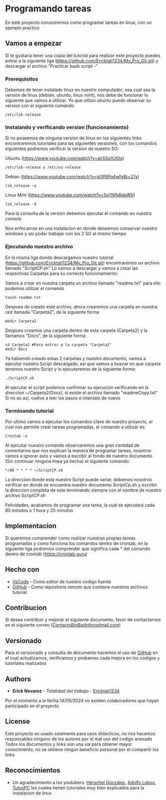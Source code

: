 # Programando tareas

En este proyecto conoceremos como programar tareas en linux, con un ejemplo practico

## Vamos a empezar

Si te gustaria tener una copia del tutorial para realizar este proyecto puedes entrar a la siguiente liga (https://github.com/Ericktati1234/My_Pro_Git.git)
y descargar el archivo "Practicar bash script -"

### Prerequisitos

Debemos de tener instalado linux en nuestro computador, sea cual sea la version de linux (debian, ubuntu, linux mint), nos debe de funcionar 
lo siguiente que vamos a utilizar. Yo que utilizo ubuntu puedo observar su version con el siguiente comando

```
/etc/lsb-release
```

### Instalando y verificando version (funcionamiento)

Si no poseemos de ninguna version de linux en los siguientes links encontraremos tutoriales para las siguientes versiones, con los comandos
siguientes podremos verificar la version de nuestro SO:

Ubuntu (https://www.youtube.com/watch?v=airSSg1Ut0g)

```
/etc/lsb-release o /etc/os-release
```

Debian (https://www.youtube.com/watch?v=jd3f6Pq4wfg&t=27s)

```
lsb_release –a
```

Linux Mint (https://www.youtube.com/watch?v=5q7NfbRdeW0)

```
lsb_release -d
```
Para la consulta de la version debemos ejecutar el comando en nuestra consola

Nos enfocamos en una instalacion en donde deseemos conservar nuestro windows y asi poder trabajar con los 2 SO al mismo tiempo

### Ejecutando nuestro archivo

En la misma liga donde descargamos nuestro tutorial (https://github.com/Ericktati1234/My_Pro_Git.git) encontraremos un archivo llamado "ScriptCP.sh"
Lo vamos a descargar y vamos a crear las respectivas Carpetas para su correcto funcionamiento:

Vamos a crear en nuestra carpeta un archivo llamado "readme.txt" para ello podemos utilizar el comando

```
touch readme.txt
```
Despues de creado este archivo, ahora crearemos una carpeta en nuestra raiz llamada "Carpeta2", de la siguiente forma

```
mkdir Carpeta2
```
Despues creamos una carpeta dentro de esta carpeta (Carpeta2) y la llamamos "Docs", de la siguiente forma

```
cd Carpeta2 #Para entrar a la carpeta "Carpeta2"
mkdir Docs
```
Ya habiendo creado estas 2 carpetas y nuestro documento, vamos a ejecutar nuestro Script descargado, asi que vamos a buscar en que carpeta tenemos 
nuestro Script y lo ejecutaremos de la siguiente forma:

```
./ScriptCP.sh
```
Al ejecutar el script podemos confirmar su ejecucion verificando en la direccion ~/Carpeta2/Docs/, si existe el archivo llamado "readmeCopy.txt"
Si no es asi, vuelve a leer los pasos e intentalo de nuevo

### Terminando tutorial

Por ultimo vamos a ejecutar los comandos clave de nuestro proyecto, el cual nos permite crear tareas programadas, el comando a utilizar es:

```
Crontab -e
```
Al ejecutar nuestro comando observaremos una gran cantidad de comentarios que nos explican la manera de programar tareas, nosotros vamos a ignorar 
esto y vamos a escribir al fondo de nuestro documento (Sin continuar ninguna linea ya hecha) el siguiente comando:

```
*/80 * * * * ~/ScriptCP.sh
```
La direccion donde esta nuestro Script puede variar, debemos nosotros verificar en donde se encuentra nuestro documento ScriptCp.sh y escribir la 
direccion completa de este terminando siempre con el nombre de nuestro archivo ScriptCP.sh

Felicidades, acabamos de programar una tarea, la cual se ejecutará cada 80 minutos o 1 hora y 20 minutos

## Implementacion

Si queremos comprender como realizar nuestras propias tareas programadas y como funciona los comandos dentro de crontab, en la siguiente liga 
podremos comprender que significa cada * del comando dentro de crontab (https://crontab.guru)

## Hecho con

* [VsCode](https://code.visualstudio.com) - Como editor de nuestro codigo fuente
* [GitHub](https://github.com) - Como repositorio remoto que contiene nuestros archivos tutorial

## Contribucion

Si desea contribuir y mejorar el siguiente documento, favor de contactarnos en el siguiente correo (ContactoBinBash@coolmail.com)

## Versionado

Para el versionado y consulta de documento hacemos el uso de [GitHub](https://github.com) en el cual actualizamos, verificamos y probamos 
cada mejora en los codigos y tutoriales realizados

## Authors

* **Erick Nevarez** - *Totalidad del trabajo* - [Ericktati1234](https://github.com/Ericktati1234)

Por el momento a la fecha 14/05/2024 no existen colaboradores que hayan participado en el proyecto

## License

Este proyecto es usado solamente para usos didacticos, no nos hacemos responsables ninguno de los autores por el mal uso del codigo anexado
Todos los documentos y links son una via para obtener mayor conocimiento, no se obtiene ningun beneficio personal por el compartir los links

## Reconocimientos

* Un agradecimiento a los youtubers: [Herschel González](https://www.youtube.com/@HerschelGonzalez), [Adolfo Lobos](https://www.youtube.com/@Lamdolf), [TutosPC](https://www.youtube.com/@TutosPCyoutube) los cuales tienen tutoriales muy bien explicados para la instalacion de linux


